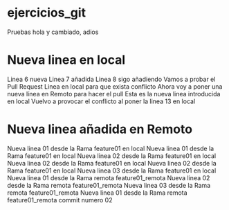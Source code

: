 # ejercicios_git
Pruebas
hola
y cambiado, adios
# Nueva linea en local
Linea 6 nueva
Linea 7 añadida
Linea 8 sigo añadiendo
Vamos a probar el Pull Request
Linea en local para que exista conflicto
Ahora voy a poner una nueva línea en Remoto para hacer el pull
Esta es la nueva linea introducida en local
Vuelvo a provocar el conflicto al poner la linea 13 en local
# Nueva linea añadida en Remoto 
Nueva linea 01 desde la Rama feature01 en local
Nueva linea 01 desde la Rama feature01 en local
Nueva linea 02 desde la Rama feature01 en local
Nueva linea 02 desde la Rama feature01 en local
Nueva linea 02 desde la Rama feature01 en local
Nueva linea 03 desde la Rama feature01 en local
Nueva linea 01 desde la Rama remota feature01_remota
Nueva linea 02 desde la Rama remota feature01_remota
Nueva linea 03 desde la Rama remota feature01_remota
Nueva linea 01 desde la Rama remota feature01_remota commit numero 02
